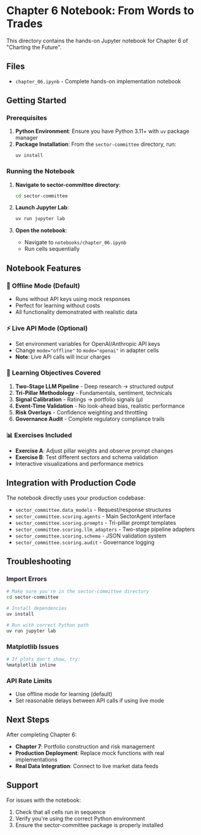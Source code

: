 # Chapter 6 Notebook: From Words to Trades

This directory contains the hands-on Jupyter notebook for Chapter 6 of "Charting the Future".

## Files

- `chapter_06.ipynb` - Complete hands-on implementation notebook

## Getting Started

### Prerequisites

1. **Python Environment**: Ensure you have Python 3.11+ with `uv` package manager
2. **Package Installation**: From the `sector-committee` directory, run:
   ```bash
   uv install
   ```

### Running the Notebook

1. **Navigate to sector-committee directory**:
   ```bash
   cd sector-committee
   ```

2. **Launch Jupyter Lab**:
   ```bash
   uv run jupyter lab
   ```

3. **Open the notebook**:
   - Navigate to `notebooks/chapter_06.ipynb`
   - Run cells sequentially

## Notebook Features

### 🔄 Offline Mode (Default)
- Runs without API keys using mock responses
- Perfect for learning without costs
- All functionality demonstrated with realistic data

### ⚡ Live API Mode (Optional)
- Set environment variables for OpenAI/Anthropic API keys
- Change `mode="offline"` to `mode="openai"` in adapter cells
- **Note**: Live API calls will incur charges

### 🎯 Learning Objectives Covered

1. **Two-Stage LLM Pipeline** - Deep research → structured output
2. **Tri-Pillar Methodology** - Fundamentals, sentiment, technicals  
3. **Signal Calibration** - Ratings → portfolio signals (μ)
4. **Event-Time Validation** - No look-ahead bias, realistic performance
5. **Risk Overlays** - Confidence weighting and throttling
6. **Governance Audit** - Complete regulatory compliance trails

### 📊 Exercises Included

- **Exercise A**: Adjust pillar weights and observe prompt changes
- **Exercise B**: Test different sectors and schema validation
- Interactive visualizations and performance metrics

## Integration with Production Code

The notebook directly uses your production codebase:

- `sector_committee.data_models` - Request/response structures
- `sector_committee.scoring.agents` - Main SectorAgent interface
- `sector_committee.scoring.prompts` - Tri-pillar prompt templates
- `sector_committee.scoring.llm_adapters` - Two-stage pipeline adapters
- `sector_committee.scoring.schema` - JSON validation system
- `sector_committee.scoring.audit` - Governance logging

## Troubleshooting

### Import Errors
```bash
# Make sure you're in the sector-committee directory
cd sector-committee

# Install dependencies
uv install

# Run with correct Python path
uv run jupyter lab
```

### Matplotlib Issues
```bash
# If plots don't show, try:
%matplotlib inline
```

### API Rate Limits
- Use offline mode for learning (default)
- Set reasonable delays between API calls if using live mode

## Next Steps

After completing Chapter 6:
- **Chapter 7**: Portfolio construction and risk management
- **Production Deployment**: Replace mock functions with real implementations
- **Real Data Integration**: Connect to live market data feeds

## Support

For issues with the notebook:
1. Check that all cells run in sequence
2. Verify you're using the correct Python environment
3. Ensure the sector-committee package is properly installed
